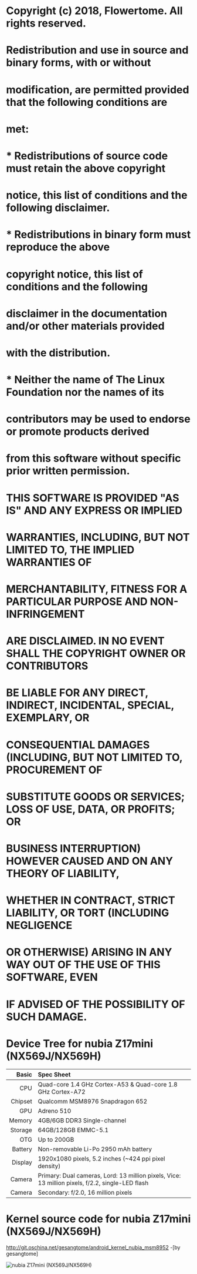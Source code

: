 # Copyright (c) 2018, Flowertome. All rights reserved.
#
# Redistribution and use in source and binary forms, with or without
# modification, are permitted provided that the following conditions are
# met:
#     * Redistributions of source code must retain the above copyright
#       notice, this list of conditions and the following disclaimer.
#     * Redistributions in binary form must reproduce the above
#       copyright notice, this list of conditions and the following
#       disclaimer in the documentation and/or other materials provided
#       with the distribution.
#     * Neither the name of The Linux Foundation nor the names of its
#       contributors may be used to endorse or promote products derived
#       from this software without specific prior written permission.
#
# THIS SOFTWARE IS PROVIDED "AS IS" AND ANY EXPRESS OR IMPLIED
# WARRANTIES, INCLUDING, BUT NOT LIMITED TO, THE IMPLIED WARRANTIES OF
# MERCHANTABILITY, FITNESS FOR A PARTICULAR PURPOSE AND NON-INFRINGEMENT
# ARE DISCLAIMED.  IN NO EVENT SHALL THE COPYRIGHT OWNER OR CONTRIBUTORS
# BE LIABLE FOR ANY DIRECT, INDIRECT, INCIDENTAL, SPECIAL, EXEMPLARY, OR
# CONSEQUENTIAL DAMAGES (INCLUDING, BUT NOT LIMITED TO, PROCUREMENT OF
# SUBSTITUTE GOODS OR SERVICES; LOSS OF USE, DATA, OR PROFITS; OR
# BUSINESS INTERRUPTION) HOWEVER CAUSED AND ON ANY THEORY OF LIABILITY,
# WHETHER IN CONTRACT, STRICT LIABILITY, OR TORT (INCLUDING NEGLIGENCE
# OR OTHERWISE) ARISING IN ANY WAY OUT OF THE USE OF THIS SOFTWARE, EVEN
# IF ADVISED OF THE POSSIBILITY OF SUCH DAMAGE.

Device Tree for nubia Z17mini (NX569J/NX569H)
===========================================

Basic   | Spec Sheet
-------:|:-------------------------
CPU     | Quad-core 1.4 GHz Cortex-A53 & Quad-core 1.8 GHz Cortex-A72
Chipset | Qualcomm MSM8976 Snapdragon 652
GPU     | Adreno 510
Memory  | 4GB/6GB DDR3 Single-channel
Storage | 64GB/128GB EMMC-5.1
OTG     | Up to 200GB
Battery | Non-removable Li-Po 2950 mAh battery
Display | 1920x1080 pixels, 5.2 inches (~424 ppi pixel density)
Camera  | Primary: Dual cameras, Lord: 13 million pixels, Vice: 13 million pixels, f/2.2, single-LED flash
Camera	| Secondary: f/2.0, 16 million pixels

Kernel source code for nubia Z17mini (NX569J/NX569H)
===========================================
http://git.oschina.net/gesangtome/android_kernel_nubia_msm8952 -[by gesangtome]

![nubia Z17mini (NX569J/NX569H)](https://raw.githubusercontent.com/Flowertome/android_device_nubia_nx569j/sm-3.1/Z17MINI.png "nubia Z17mini")
